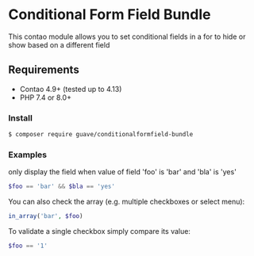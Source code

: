 # Conditional Form Field Bundle

This contao module allows you to set conditional fields in a for to hide or show based on a different field

## Requirements

- Contao 4.9+ (tested up to 4.13)
- PHP 7.4 or 8.0+

### Install

```BASH
$ composer require guave/conditionalformfield-bundle
```

### Examples

only display the field when value of field 'foo' is 'bar' and 'bla' is 'yes'

```PHP
$foo == 'bar' && $bla == 'yes'
```

You can also check the array (e.g. multiple checkboxes or select menu):

```PHP
in_array('bar', $foo)
```

To validate a single checkbox simply compare its value:

```PHP
$foo == '1'
```
